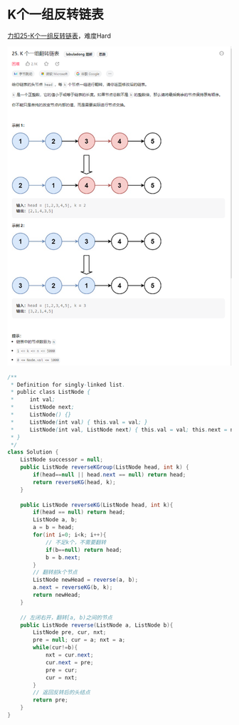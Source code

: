 # K个一组反转链表

[力扣25-K个一组反转链表](https://leetcode.cn/problems/reverse-nodes-in-k-group/)，难度Hard

![image-20230817135444337](https://raw.githubusercontent.com/lqyspace/mypic/master/PicBed/202308171354419.png)

```java
/**
 * Definition for singly-linked list.
 * public class ListNode {
 *     int val;
 *     ListNode next;
 *     ListNode() {}
 *     ListNode(int val) { this.val = val; }
 *     ListNode(int val, ListNode next) { this.val = val; this.next = next; }
 * }
 */
class Solution {
    ListNode successor = null;
    public ListNode reverseKGroup(ListNode head, int k) {
		if(head==null || head.next == null) return head;
        return reverseKG(head, k);
    }
    
    public ListNode reverseKG(ListNode head, int k){
        if(head == null) return head;
        ListNode a, b;
        a = b = head;
        for(int i=0; i<k; i++){
            // 不足k个，不需要翻转
            if(b==null) return head;
            b = b.next;
        }
        // 翻转前k个节点
        ListNode newHead = reverse(a, b);
        a.next = reverseKG(b, k);
        return newHead;
    }
    
    // 左闭右开，翻转[a, b)之间的节点
    public ListNode reverse(ListNode a, ListNode b){
        ListNode pre, cur, nxt;
        pre = null; cur = a; nxt = a;
        while(cur!=b){
            nxt = cur.next;
            cur.next = pre;
            pre = cur;
            cur = nxt;
        }
        // 返回反转后的头结点
        return pre;
    }
}
```

